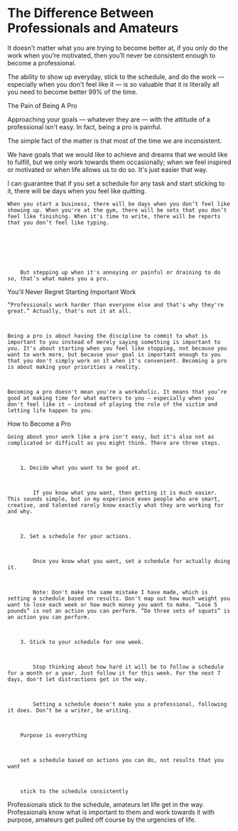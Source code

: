# The Difference Between Professionals and Amateurs

It doesn't matter what you are trying to become better at, if you only do the work when you’re motivated, then you’ll never be consistent enough to become a professional.

The ability to show up everyday, stick to the schedule, and do the work — especially when you don't feel like it — is so valuable that it is literally all you need to become better 99% of the time.

The Pain of Being A Pro

Approaching your goals — whatever they are — with the attitude of a professional isn't easy. In fact, being a pro is painful.

The simple fact of the matter is that most of the time we are inconsistent.

 We have goals that we would like to achieve and dreams that we would like to fulfill, but we only work towards them occasionally; when we feel inspired or motivated or when life allows us to do so. It's just easier that way.

I can guarantee that if you set a schedule for any task and start sticking to it, there will be days when you feel like quitting.

```
When you start a business, there will be days when you don’t feel like showing up. When you're at the gym, there will be sets that you don’t feel like finishing. When it's time to write, there will be reports that you don’t feel like typing. 







    But stepping up when it's annoying or painful or draining to do so, that’s what makes you a pro.
```

You'll Never Regret Starting Important Work

```
“Professionals work harder than everyone else and that's why they're great.” Actually, that's not it at all.



Being a pro is about having the discipline to commit to what is important to you instead of merely saying something is important to you. It's about starting when you feel like stopping, not because you want to work more, but because your goal is important enough to you that you don't simply work on it when it's convenient. Becoming a pro is about making your priorities a reality.



Becoming a pro doesn't mean you're a workaholic. It means that you’re good at making time for what matters to you — especially when you don't feel like it — instead of playing the role of the victim and letting life happen to you.
```

How to Become a Pro

```
Going about your work like a pro isn't easy, but it's also not as complicated or difficult as you might think. There are three steps.



    1. Decide what you want to be good at.



        If you know what you want, then getting it is much easier. This sounds simple, but in my experience even people who are smart, creative, and talented rarely know exactly what they are working for and why.



    2. Set a schedule for your actions.



        Once you know what you want, set a schedule for actually doing it.



        Note: Don't make the same mistake I have made, which is setting a schedule based on results. Don't map out how much weight you want to lose each week or how much money you want to make. “Lose 5 pounds” is not an action you can perform. “Do three sets of squats” is an action you can perform.



    3. Stick to your schedule for one week.



        Stop thinking about how hard it will be to follow a schedule for a month or a year. Just follow it for this week. For the next 7 days, don't let distractions get in the way.



        Setting a schedule doesn't make you a professional, following it does. Don’t be a writer, be writing.



    Purpose is everything



    set a schedule based on actions you can do, not results that you want



    stick to the schedule consistently
```

Professionals stick to the schedule, amateurs let life get in the way. Professionals know what is important to them and work towards it with purpose, amateurs get pulled off course by the urgencies of life.

